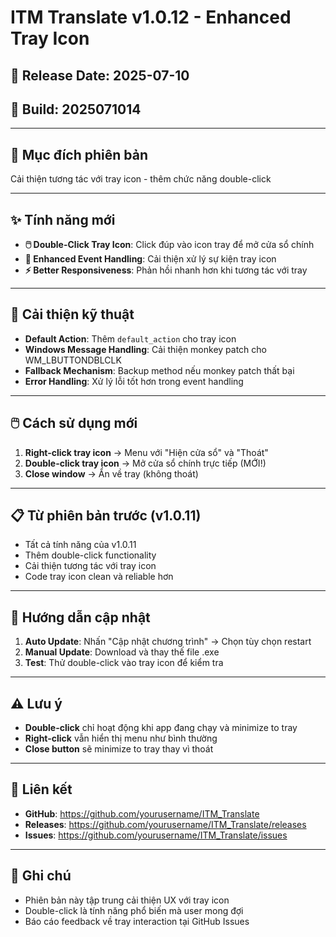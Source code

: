 # ITM Translate v1.0.12 - Enhanced Tray Icon

## 📅 Release Date: 2025-07-10
## 🔧 Build: 2025071014

---

## 🎯 **Mục đích phiên bản**
Cải thiện tương tác với tray icon - thêm chức năng double-click

---

## ✨ **Tính năng mới**
- **🖱️ Double-Click Tray Icon**: Click đúp vào icon tray để mở cửa sổ chính
- **🔄 Enhanced Event Handling**: Cải thiện xử lý sự kiện tray icon
- **⚡ Better Responsiveness**: Phản hồi nhanh hơn khi tương tác với tray

---

## 🔧 **Cải thiện kỹ thuật**
- **Default Action**: Thêm `default_action` cho tray icon
- **Windows Message Handling**: Cải thiện monkey patch cho WM_LBUTTONDBLCLK
- **Fallback Mechanism**: Backup method nếu monkey patch thất bại
- **Error Handling**: Xử lý lỗi tốt hơn trong event handling

---

## 🖱️ **Cách sử dụng mới**
1. **Right-click tray icon** → Menu với "Hiện cửa sổ" và "Thoát"
2. **Double-click tray icon** → Mở cửa sổ chính trực tiếp (MỚI!)
3. **Close window** → Ẩn về tray (không thoát)

---

## 📋 **Từ phiên bản trước (v1.0.11)**
- Tất cả tính năng của v1.0.11
- Thêm double-click functionality
- Cải thiện tương tác với tray icon
- Code tray icon clean và reliable hơn

---

## 🔄 **Hướng dẫn cập nhật**
1. **Auto Update**: Nhấn "Cập nhật chương trình" → Chọn tùy chọn restart
2. **Manual Update**: Download và thay thế file .exe
3. **Test**: Thử double-click vào tray icon để kiểm tra

---

## ⚠️ **Lưu ý**
- **Double-click** chỉ hoạt động khi app đang chạy và minimize to tray
- **Right-click** vẫn hiển thị menu như bình thường
- **Close button** sẽ minimize to tray thay vì thoát

---

## 🔗 **Liên kết**
- **GitHub**: https://github.com/yourusername/ITM_Translate
- **Releases**: https://github.com/yourusername/ITM_Translate/releases
- **Issues**: https://github.com/yourusername/ITM_Translate/issues

---

## 📝 **Ghi chú**
- Phiên bản này tập trung cải thiện UX với tray icon
- Double-click là tính năng phổ biến mà user mong đợi
- Báo cáo feedback về tray interaction tại GitHub Issues
